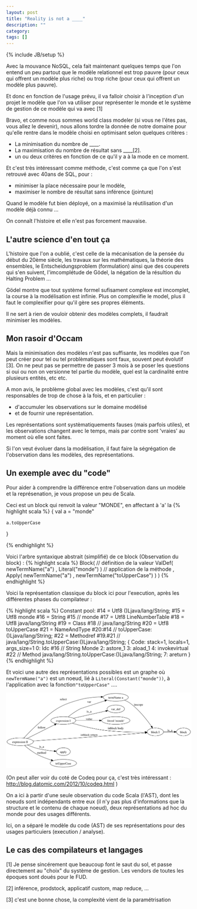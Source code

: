 ```yaml
---
layout: post
title: "Reality is not a ____"
description: ""
category: 
tags: []
---
```

{% include JB/setup %}


Avec la mouvance NoSQL, cela fait maintenant quelques temps que l'on entend un peu partout que le modèle relationnel est trop pauvre (pour ceux qui offrent un modèle plus riche) ou trop riche (pour ceux qui offrent un modèle plus pauvre). 

Et donc en fonction de l'usage prévu, il va falloir choisir à l'inception d'un projet le modèle que l'on va utiliser pour représenter le monde et le système de gestion de ce modèle qui va avec [1]

Bravo, et comme nous sommes world class modeler (si vous ne l'êtes pas, vous allez le devenir), nous allons tordre la donnée de notre domaine pour qu'elle rentre dans le modèle choisi en optimisant selon quelques critères : 
 - La minimisation du nombre de ____.
 - La maximisation du nombre de résultat sans ____[2]. 
 - un ou deux critéres en fonction de ce qu'il y a à la mode en ce moment.

Et c'est très intéressant comme méthode, c'est comme ça que l'on s'est retrouvé avec 40ans de SQL, pour :
- minimiser la place nécessaire pour le modèle,
- maximiser le nombre de résultat sans inférence (jointure)

Quand le modèle fut bien déployé, on a maximisé la réutilisation d'un modèle déjà connu ...

On connaît l'histoire et elle n'est pas forcement mauvaise.


## L'autre science d'en tout ça

L'histoire que l'on a oublié, c'est celle de la mécanisation de la pensée du début du 20ème siècle, les travaux sur les mathématiques, la théorie des ensembles, le Entscheidungsproblem (formulation) ainsi que des couperets qui s'en suivent, l'imcomplétude de Gödel, la négation de la résultion du Halting Problem ...

Gödel montre que tout système formel sufisament complexe est imcomplet, la course à la modélisation est infinie. Plus on complexifie le model, plus il faut le complexifier pour qu'il gère ses propres éléments.

Il ne sert à rien de vouloir obtenir des modèles complets, il faudrait minimiser les modèles.

## Mon rasoir d'Occam

Mais la minimisation des modèles n'est pas suffisante, les modèles que l'on peut créer pour tel ou tel problèmatiques sont faux, souvent peut évolutif [3]. On ne peut pas se permettre de passer 3 mois à se poser les questions si oui ou non on versionne tel partie du modèle, quel est la cardinalité entre plusieurs entités, etc etc.

A mon avis, le problème global avec les modèles, c'est qu'il sont responsables de trop de chose à la fois, et en particulier :
- d'accumuler les observations sur le domaine modélisé 
- et de fournir une représentation.

Les représentations sont systèmatiquements fauses (mais parfois utiles), et les observations changent avec le temps, mais par contre sont 'vraies' au moment où elle sont faites.

Si l'on veut évoluer dans la modèlisation, il faut faire la ségrégation de l'observation dans les modèles, des représentations.


## Un exemple avec du "code"

Pour aider à comprendre la différence entre l'observation dans un modèle et la représenation, je vous propose un peu de Scala.

Ceci est un block qui renvoit la valeur "MONDE", en affectant à 'a' la 
{% highlight scala %}
{
	val a = "monde"

	a.toUpperCase
}

{% endhighlight %}



Voici l'arbre syntaxique abstrait (simplifié) de ce block  (Observation du block) :
{% highlight scala %}
Block(
    // définition de la valeur
	ValDef(
		newTermName("a")
		, Literal("monde")
	)
	// application de la méthode
	, Apply(
		newTermName("a")
		, newTermName("toUpperCase")
	)
)
{% endhighlight %}


Voici la représentation classique du block ici pour l'execution, après les différentes phases du compilateur :

{% highlight scala %}
Constant pool:
  #14 = Utf8               ()Ljava/lang/String;
  #15 = Utf8               monde
  #16 = String             #15            //  monde
  #17 = Utf8               LineNumberTable
  #18 = Utf8               java/lang/String
  #19 = Class              #18            //  java/lang/String
  #20 = Utf8               toUpperCase
  #21 = NameAndType        #20:#14        //  toUpperCase:()Ljava/lang/String;
  #22 = Methodref          #19.#21        //  java/lang/String.toUpperCase:()Ljava/lang/String;
{
    Code:
      stack=1, locals=1, args_size=1
         0: ldc           #16                 // String Monde
         2: astore_1
         3: aload_1
         4: invokevirtual #22                 // Method java/lang/String.toUpperCase:()Ljava/lang/String;
         7: areturn
}
{% endhighlight %}


Et voici une autre des représentations possibles est un graphe où ```newTermName("a")``` est un noeud, lié à ```Literal(Constant("monde"))```, à l'application avec la fonction```"toUpperCase"``` ....

![cool dag](/assets/reality.dot.png)


(On peut aller voir du coté de Codeq pour ça, c'est très intéressant : http://blog.datomic.com/2012/10/codeq.html )




On a ici à partir d'une seule observation du code Scala (l'AST), dont les noeuds sont indépendants entre eux (il n'y pas plus d'informations que la structure et le contenu de chaque noeud), deux représentations ad hoc du monde pour des usages différents.

Ici, on a séparé le modèle du code (AST) de ses représentations pour des usages particuiers (execution / analyse).



## Le cas des compilateurs et langages






[1] Je pense sincérement que beaucoup font le saut du sol, et passe directement au "choix" du système de gestion. Les vendors de toutes les époques sont doués pour le FUD.

[2] inférence, prodstock, applicatif custom, map reduce, ...


[3] c'est une bonne chose, la complexité vient de la paramétrisation
